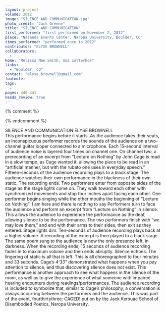 ```yaml
---
layout: project
volume: 2012
image: "SILENCE_AND_COMMUNICATION.jpg"
photo_credit: "Jack Greene"
title: "SILENCE AND COMMUNICATION"
first_performed: "first performed on November 2, 2012"
place: "Nalanda Events Center, Naropa University, Boulder, CO"
times_performed: "performed once in 2012"
contributor: "ELYSE BROWNELL"
collaborators: 
  - 
home: "Melissa Mae Smith, Asa Lotterhos"
links: 
  - "Boulder, CO"
contact: "elyse.brownell@gmail.com"
footnote: 
tags: 
  - 
pages: 440-441
needs_review: true
---
```


{% comment %} 

{% endcomment %}

 SILENCE AND COMMUNICATION 
 ELYSE BROWNELL  
 This performance begins before it starts. As the audience takes their seats, an inconspicuous performer records the sounds of the audience on a two-channel guitar looper connected to a microphone. Each 15-second interval of audience noise is layered four times on channel one. On channel two, a prerecording of an excerpt from “Lecture on Nothing” by John Cage is read in a slow tempo, as Cage wanted it, allowing the piece to be read in an “artificial manner, but with the rubato one uses in everyday speech.” 
 Fifteen-seconds of the audience recording plays to a black stage. The audience watches their own performance in the blackness of their own static. The recording ends. Two performers enter from opposite sides of the stage as the stage lights come on. They walk toward each other with synchronized movements and stop four inches apart facing each other. One performer begins singing while the other mouths the beginning of “Lecture on Nothing”: 
 	I am here		and there is nothing to say 
 Performers turn to face the audience and perform an excerpt from “Lecture on Nothing” in silence. This allows the audience to experience the performance as the deaf, allowing silence to be the performance. The two performers finish with “we may love them,” and end with their arms to their sides, then exit as they entered. 
 Stage lights dim. 
 Ten-seconds of audience recording plays back at a higher volume. A recording of the excerpt is then played to a black stage. The same poem sung to the audience is now the only presence left, in darkness. When the recording ends, 15 seconds of audience recording fades in to maximum volume and then ends abruptly. Silence echoes. The lingering of static is all that is left. 
 This is all choreographed to four minutes and 33 seconds. Cage’s <em>4’33”</em> demonstrated what happens when you pay attention to silence, and thus discovering silence does not exist. This performance is another approach to see what happens in the silence of the room, as well as to give the experience of what someone with impaired hearing encounters during readings/performances. The audience recording is included to symbolize that, similar to Cage’s philosophy, a conversation is always occurring between the performers and the audience. This was part of the event, fourthirtythree: CAGED! put on by the Jack Kerouac School of Disembodied Poetics, Naropa University. 
